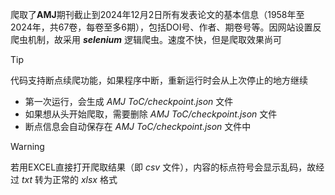 爬取了**AMJ**期刊截止到2024年12月2日所有发表论文的基本信息（1958年至2024年，共67卷，每卷至多6期），包括DOI号、作者、期卷号等。因网站设置反爬虫机制，故采用 ***selenium*** 逻辑爬虫。速度不快，但是爬取效果尚可
> [!TIP]
> 代码支持断点续爬功能，如果程序中断，重新运行时会从上次停止的地方继续
> + 第一次运行，会生成 *AMJ ToC/checkpoint.json* 文件
> + 如果想从头开始爬取，需要删除 *AMJ ToC/checkpoint.json* 文件
> + 断点信息会自动保存在 *AMJ ToC/checkpoint.json* 文件中

> [!WARNING]
> 若用EXCEL直接打开爬取结果（即 *csv* 文件），内容的标点符号会显示乱码，故经过 *txt* 转为正常的 *xlsx* 格式
